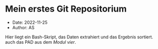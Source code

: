 # Mein erstes Git Repositorium

- Date: 2022-11-25
- Author: AS

Hier liegt ein Bash-Skript, das Daten extrahiert und das Ergebnis sortiert. 
auch das PAD aus dem *Modul vier*. 
